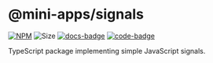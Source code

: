 # @mini-apps/signals

[code-badge]: https://img.shields.io/badge/source-black?logo=github

[docs-badge]: https://img.shields.io/badge/documentation-blue?logo=gitbook&logoColor=white

[link]: https://github.com/platformer-hq/platformer-monorepo/tree/master/mini-apps/signals

[docs-link]: https://docs.mini-apps.com/packages/mini-apps-signals

[npm-link]: https://npmjs.com/package/@mini-apps/signals

[npm-badge]: https://img.shields.io/npm/v/@mini-apps/signals?logo=npm

[size-badge]: https://img.shields.io/bundlephobia/minzip/@mini-apps/signals

[![NPM][npm-badge]][npm-link]
![Size][size-badge]
[![docs-badge]][docs-link]
[![code-badge]][link]

TypeScript package implementing simple JavaScript signals.